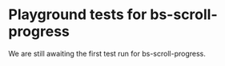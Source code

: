 # Playground tests for bs-scroll-progress
We are still awaiting the first test run for bs-scroll-progress.
